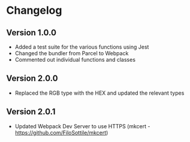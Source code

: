 # Changelog

## Version 1.0.0

- Added a test suite for the various functions using Jest
- Changed the bundler from Parcel to Webpack
- Commented out individual functions and classes

## Version 2.0.0

- Replaced the RGB type with the HEX and updated the relevant types

## Version 2.0.1

- Updated Webpack Dev Server to use HTTPS (mkcert - <https://github.com/FiloSottile/mkcert>)

